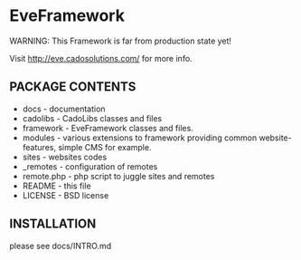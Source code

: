 # EveFramework #

WARNING: This Framework is far from production state yet!

Visit http://eve.cadosolutions.com/ for more info.

## PACKAGE CONTENTS ##

*	docs - documentation
*	cadolibs - CadoLibs classes and files
*	framework - EveFramework classes and files.
*	modules - various extensions to framework providing common website-features, simple CMS for example.
*	sites - websites codes
*	_remotes - configuration of remotes
*	remote.php - php script to juggle sites and remotes
*	README - this file
*	LICENSE - BSD license

## INSTALLATION ##

please see docs/INTRO.md
